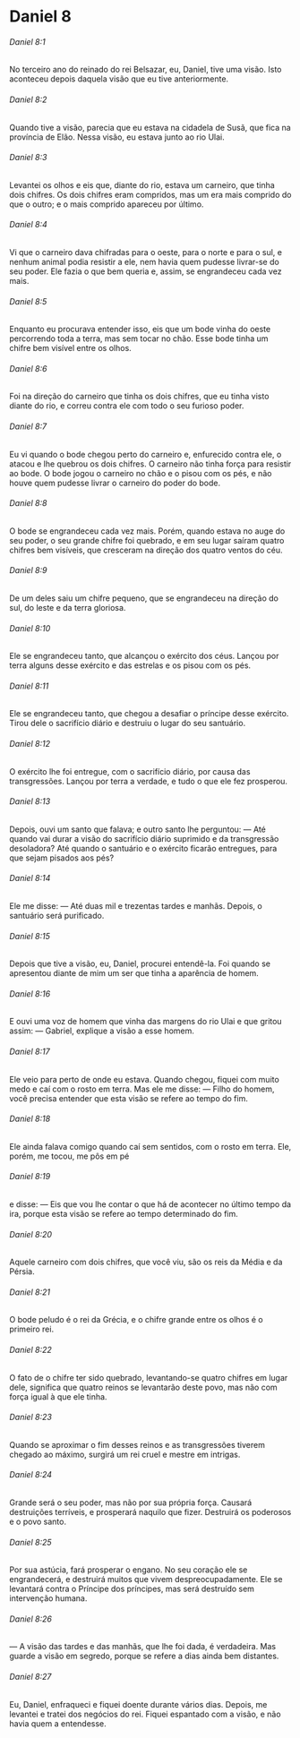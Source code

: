 # Daniel 8

###### Daniel 8:1

No terceiro ano do reinado do rei Belsazar, eu, Daniel, tive uma visão. Isto aconteceu depois daquela visão que eu tive anteriormente.

###### Daniel 8:2

Quando tive a visão, parecia que eu estava na cidadela de Susã, que fica na província de Elão. Nessa visão, eu estava junto ao rio Ulai.

###### Daniel 8:3

Levantei os olhos e eis que, diante do rio, estava um carneiro, que tinha dois chifres. Os dois chifres eram compridos, mas um era mais comprido do que o outro; e o mais comprido apareceu por último.

###### Daniel 8:4

Vi que o carneiro dava chifradas para o oeste, para o norte e para o sul, e nenhum animal podia resistir a ele, nem havia quem pudesse livrar-se do seu poder. Ele fazia o que bem queria e, assim, se engrandeceu cada vez mais.

###### Daniel 8:5

Enquanto eu procurava entender isso, eis que um bode vinha do oeste percorrendo toda a terra, mas sem tocar no chão. Esse bode tinha um chifre bem visível entre os olhos.

###### Daniel 8:6

Foi na direção do carneiro que tinha os dois chifres, que eu tinha visto diante do rio, e correu contra ele com todo o seu furioso poder.

###### Daniel 8:7

Eu vi quando o bode chegou perto do carneiro e, enfurecido contra ele, o atacou e lhe quebrou os dois chifres. O carneiro não tinha força para resistir ao bode. O bode jogou o carneiro no chão e o pisou com os pés, e não houve quem pudesse livrar o carneiro do poder do bode.

###### Daniel 8:8

O bode se engrandeceu cada vez mais. Porém, quando estava no auge do seu poder, o seu grande chifre foi quebrado, e em seu lugar saíram quatro chifres bem visíveis, que cresceram na direção dos quatro ventos do céu.

###### Daniel 8:9

De um deles saiu um chifre pequeno, que se engrandeceu na direção do sul, do leste e da terra gloriosa.

###### Daniel 8:10

Ele se engrandeceu tanto, que alcançou o exército dos céus. Lançou por terra alguns desse exército e das estrelas e os pisou com os pés.

###### Daniel 8:11

Ele se engrandeceu tanto, que chegou a desafiar o príncipe desse exército. Tirou dele o sacrifício diário e destruiu o lugar do seu santuário.

###### Daniel 8:12

O exército lhe foi entregue, com o sacrifício diário, por causa das transgressões. Lançou por terra a verdade, e tudo o que ele fez prosperou.

###### Daniel 8:13

Depois, ouvi um santo que falava; e outro santo lhe perguntou: — Até quando vai durar a visão do sacrifício diário suprimido e da transgressão desoladora? Até quando o santuário e o exército ficarão entregues, para que sejam pisados aos pés?

###### Daniel 8:14

Ele me disse: — Até duas mil e trezentas tardes e manhãs. Depois, o santuário será purificado.

###### Daniel 8:15

Depois que tive a visão, eu, Daniel, procurei entendê-la. Foi quando se apresentou diante de mim um ser que tinha a aparência de homem.

###### Daniel 8:16

E ouvi uma voz de homem que vinha das margens do rio Ulai e que gritou assim: — Gabriel, explique a visão a esse homem.

###### Daniel 8:17

Ele veio para perto de onde eu estava. Quando chegou, fiquei com muito medo e caí com o rosto em terra. Mas ele me disse: — Filho do homem, você precisa entender que esta visão se refere ao tempo do fim.

###### Daniel 8:18

Ele ainda falava comigo quando caí sem sentidos, com o rosto em terra. Ele, porém, me tocou, me pôs em pé

###### Daniel 8:19

e disse: — Eis que vou lhe contar o que há de acontecer no último tempo da ira, porque esta visão se refere ao tempo determinado do fim.

###### Daniel 8:20

Aquele carneiro com dois chifres, que você viu, são os reis da Média e da Pérsia.

###### Daniel 8:21

O bode peludo é o rei da Grécia, e o chifre grande entre os olhos é o primeiro rei.

###### Daniel 8:22

O fato de o chifre ter sido quebrado, levantando-se quatro chifres em lugar dele, significa que quatro reinos se levantarão deste povo, mas não com força igual à que ele tinha.

###### Daniel 8:23

Quando se aproximar o fim desses reinos e as transgressões tiverem chegado ao máximo, surgirá um rei cruel e mestre em intrigas.

###### Daniel 8:24

Grande será o seu poder, mas não por sua própria força. Causará destruições terríveis, e prosperará naquilo que fizer. Destruirá os poderosos e o povo santo.

###### Daniel 8:25

Por sua astúcia, fará prosperar o engano. No seu coração ele se engrandecerá, e destruirá muitos que vivem despreocupadamente. Ele se levantará contra o Príncipe dos príncipes, mas será destruído sem intervenção humana.

###### Daniel 8:26

— A visão das tardes e das manhãs, que lhe foi dada, é verdadeira. Mas guarde a visão em segredo, porque se refere a dias ainda bem distantes.

###### Daniel 8:27

Eu, Daniel, enfraqueci e fiquei doente durante vários dias. Depois, me levantei e tratei dos negócios do rei. Fiquei espantado com a visão, e não havia quem a entendesse.

